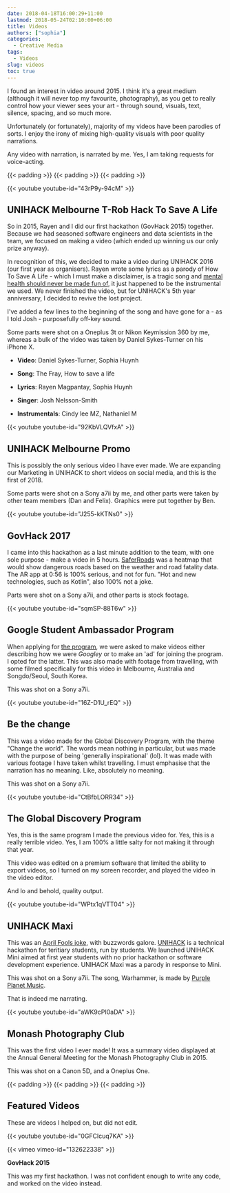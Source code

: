 ```yaml
---
date: 2018-04-18T16:00:29+11:00
lastmod: 2018-05-24T02:10:00+06:00
title: Videos
authors: ["sophia"]
categories:
  - Creative Media
tags:
  - Videos
slug: videos
toc: true
---
```


I found an interest in video around 2015. I think it's a great medium (although it will never top my favourite, photography), as you get to really control how your viewer sees your art - through sound, visuals, text, silence, spacing, and so much more.

Unfortunately (or fortunately), majority of my videos have been parodies of sorts. I enjoy the irony of mixing high-quality visuals with poor quality narrations. 

Any video with narration, is narrated by me. Yes, I am taking requests for voice-acting.

{{< padding >}}
{{< padding >}}
{{< padding >}}

{{< youtube youtube-id="43rP9y-94cM" >}}

**UNIHACK Melbourne T-Rob Hack To Save A Life**
----

So in 2015, Rayen and I did our first hackathon (GovHack 2015) together. Because we had seasoned software engineers and data scientists in the team, we focused on making a video (which ended up winning us our only prize anyway). 

In recognition of this, we decided to make a video during UNIHACK 2016 (our first year as organisers). Rayen wrote some lyrics as a parody of How To Save A Life - which I must make a disclaimer, is a tragic song and [mental health should never be made fun of](https://www.healthdirect.gov.au/mental-health-helplines), it just happened to be the instrumental we used. We never finished the video, but for UNIHACK's 5th year anniversary, I decided to revive the lost project. 

I've added a few lines to the beginning of the song and have gone for a - as I told Josh - purposefully off-key sound.

Some parts were shot on a Oneplus 3t or Nikon Keymission 360 by me, whereas a bulk of the video was taken by Daniel Sykes-Turner on his iPhone X.

- **Video**: Daniel Sykes-Turner, Sophia Huynh
- **Song**: The Fray, How to save a life
- **Lyrics**: Rayen Magpantay, Sophia Huynh
- **Singer**: Josh Nelsson-Smith

- **Instrumentals**: Cindy lee MZ, Nathaniel M


{{< youtube youtube-id="92KbVLQVfxA" >}}

**UNIHACK Melbourne Promo**
----

This is possibly the only serious video I have ever made. We are expanding our Marketing in UNIHACK to short videos on social media, and this is the first of 2018.

Some parts were shot on a Sony a7ii by me, and other parts were taken by other team members (Dan and Felix).
Graphics were put together by Ben.

{{< youtube youtube-id="J255-kKTNs0" >}}

**GovHack 2017**
----

I came into this hackathon as a last minute addition to the team, with one sole purpose - make a video in 5 hours. [SaferRoads](https://github.com/ShawTech) was a heatmap that would show dangerous roads based on the weather and road fatality data. The AR app at 0:56 is 100% serious, and not for fun. "Hot and new technologies, such as Kotlin", also 100% not a joke.

Parts were shot on a Sony a7ii, and other parts is stock footage.

{{< youtube youtube-id="sqmSP-88T6w" >}}

**Google Student Ambassador Program**
----

When applying for [the program](https://www.facebook.com/googlemonash/), we were asked to make videos either describing how we were *Googley* or to make an 'ad' for joining the program. I opted for the latter. This was also made with footage from travelling, with some filmed specifically for this video in Melbourne, Australia and Songdo/Seoul, South Korea.

This was shot on a Sony a7ii.

{{< youtube youtube-id="16Z-D1U_rEQ" >}}

**Be the change** 
----

This was a video made for the Global Discovery Program, with the theme "Change the world". The words mean nothing in particular, but was made with the purpose of being 'generally inspirational' (lol). It was made with various footage I have taken whilst travelling. I must emphasise that the narration has no meaning. Like, absolutely no meaning.

This was shot on a Sony a7ii.


{{< youtube youtube-id="CtBfbLORR34" >}}

**The Global Discovery Program**
----

Yes, this is the same program I made the previous video for. Yes, this is a really terrible video. Yes, I am 100% a little salty for not making it through that year. 

This video was edited on a premium software that limited the ability to export videos, so I turned on my screen recorder, and played the video in the video editor. 

And lo and behold, quality output.

{{< youtube youtube-id="WPtx1qVTT04" >}}

**UNIHACK Maxi**
----

This was an [April Fools joke](https://www.facebook.com/unihackmelb/videos/1034707806576208/), with buzzwords galore. [UNIHACK](unihack.net) is a technical hackathon for teritiary students, run by students. We launched UNIHACK Mini aimed at first year students with no prior hackathon or software development experience. UNIHACK Maxi was a parody in response to Mini.

This was shot on a Sony a7ii. The song, Warhammer, is made by [Purple Planet Music](http://www.purple-planet.com).

That is indeed me narrating.

{{< youtube youtube-id="aWK9cPI0aDA" >}}


**Monash Photography Club**
----
This was the first video I ever made! It was a summary video displayed at the Annual General Meeting for the Monash Photography Club in 2015.

This was shot on a Canon 5D, and a Oneplus One.

{{< padding >}}
{{< padding >}}
{{< padding >}}


**Featured Videos**
----

These are videos I helped on, but did not edit.

{{< youtube youtube-id="0GFClcuq7KA" >}}

{{< vimeo vimeo-id="132622338" >}}


**GovHack 2015**

This was my first hackathon. I was not confident enough to write any code, and worked on the video instead. 